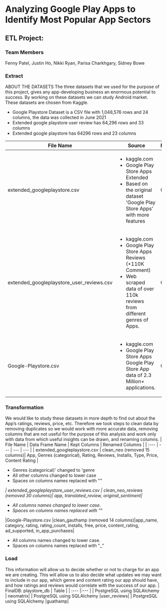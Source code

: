# Analyzing Google Play Apps to Identify Most Popular App Sectors
## ETL Project:
### Team Members
Fenny Patel, Justin Ho, Nikki Ryan, Parisa Charkhgary, Sidney Bowe

### Extract
ABOUT THE DATASETS
The three datasets that we used for the purpose of this project, gives any app-developing business an enormous potential to success. By working on these datasets we can study Android market. These datasets are chosen from Kaggle.
-	Google Playstore Dataset is a CSV file with 1,048,576 rows and 24 columns, the data was collected in June 2021
-	Extended google playstore user review has 64,296 rows and 33 columns
-	Extended google playstore has 64296 rows and 23 columns

| File Name  | Source | Format |
| ------------- | ------------- | ------------- |
| extended_googleplaystore.csv  | <ul><li> kaggle.com </li> <li> Google Play Store Apps Extended </li> <li> Based on the original dataset 'Google Play Store Apps' with more features</li></ul>  |CSV  |
| extended_googleplaystore_user_reviews.csv  | <ul><li>kaggle.com</li> <li>Google Play Store Apps Reviews (+110K Comment)</li><li>Web scraped data of over 110k reviews from different genres of Apps.</li></ul>|CSV  |
| Google-Playstore.csv  | <ul><li> kaggle.com </li> <li> Google Play Store Apps Google Play Store App data of 2.3 Million+ applications. </li></ul> |CSV  |
	
### Transformation
We would like to study these datasets in more depth to find out about the  App’s ratings, reviews, price, etc. Therefore we took steps to clean data by removing duplicates so we would work with more accurate data, removing columns that are not useful for the purpose of this analysis and work only with data from which useful insights can be drawn, and renaming columns.
| File Name | Data  Frame Name | Kept Columns | Renamed Columns |
| :---         |     ---      |   --- |          --- |
| extended_googleplaystore.csv   | clean_neo (removed 15 columns)| App, Genres (categorical), Rating, Reviews, Installs, Type, Price, Content Rating  |<ul><li>Genres (categorical)' changed to 'genre </li> <li>All other columns changed to lower case </li> <li>Spaces on columns names replaced with "_" </li></ul>
| extended_googleplaystore_user_reviews.csv    | clean_neo_reviews (removed 30 columns)| app,  translated_review, original_sentiment|<ul><li> All columns names changed to lower case. </li> <li>Spaces on columns names replaced with "_" </li></ul>
|Google-Playstore.csv |clean_gauthamp (removed 14 columns)|app_name, category, rating, rating_count, installs, free, price, content_rating, ad_supported, in_app_purchases|<ul><li> All columns names changed to lower case. </li> <li>Spaces on columns names replaced with "_" </li></ul>

### Load
This information will allow us to decide whether or not to charge for an app we are creating. This will allow us to also decide what updates we may want to include in our app, which genre and content rating our app should have, and how ratings and reviews would correlate with the success of our app.
| FinalDB: playstore_db | Table |
| :---    |:--- |
| PostgreSQL using SQLAlchemy   | neomatrix|
| PostgreSQL using SQLAlchemy |user_reviews|
| PostgreSQL using SQLAlchemy |guathamp|
